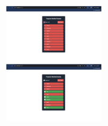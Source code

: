 
<img src="./preview1.png"  width="50%" height="20%">
<img src="./preview2.png"  width="50%" height="20%">